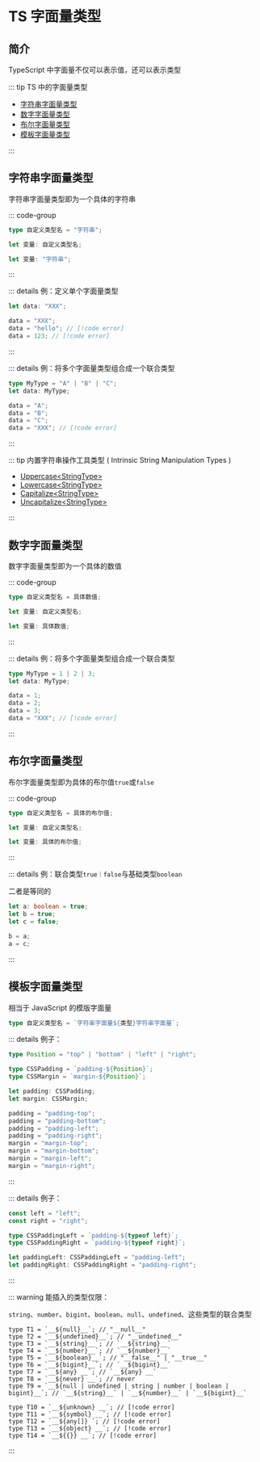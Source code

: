 # TS 字面量类型

## 简介

TypeScript 中字面量不仅可以表示值，还可以表示类型

::: tip TS 中的字面量类型

- [字符串字面量类型](#字符串字面量类型)
- [数字字面量类型](#数字字面量类型)
- [布尔字面量类型](#布尔字面量类型)
- [模板字面量类型](#模板字面量类型)

:::

## 字符串字面量类型

字符串字面量类型即为一个具体的字符串

::: code-group

```ts [写法一]
type 自定义类型名 = "字符串";

let 变量: 自定义类型名;
```

```ts [写法二]
let 变量: "字符串";
```

:::

::: details 例：定义单个字面量类型

```ts
let data: "XXX";

data = "XXX";
data = "hello"; // [!code error]
data = 123; // [!code error]
```

:::

::: details 例：将多个字面量类型组合成一个联合类型

```ts
type MyType = "A" | "B" | "C";
let data: MyType;

data = "A";
data = "B";
data = "C";
data = "XXX"; // [!code error]
```

:::

::: tip 内置字符串操作工具类型 ( Intrinsic String Manipulation Types )

- [Uppercase\<StringType>](./utility-types.md#uppercase-string)
- [Lowercase\<StringType>](./utility-types.md#lowercase-string)
- [Capitalize\<StringType>](./utility-types.md#capitalize-string)
- [Uncapitalize\<StringType>](./utility-types.md#uncapitalize-string)

:::

## 数字字面量类型

数字字面量类型即为一个具体的数值

::: code-group

```ts [写法一]
type 自定义类型名 = 具体数值;

let 变量: 自定义类型名;
```

```ts [写法二]
let 变量: 具体数值;
```

:::

::: details 例：将多个字面量类型组合成一个联合类型

```ts
type MyType = 1 | 2 | 3;
let data: MyType;

data = 1;
data = 2;
data = 3;
data = "XXX"; // [!code error]
```

:::

## 布尔字面量类型

布尔字面量类型即为具体的布尔值`true`或`false`

::: code-group

```ts [写法一]
type 自定义类型名 = 具体的布尔值;

let 变量: 自定义类型名;
```

```ts [写法二]
let 变量: 具体的布尔值;
```

:::

::: details 例：联合类型`true｜false`与基础类型`boolean`

二者是等同的

```ts
let a: boolean = true;
let b = true;
let c = false;

b = a;
a = c;
```

:::

## 模板字面量类型

相当于 JavaScript 的模版字面量

```ts
type 自定义类型名 = `字符串字面量${类型}字符串字面量`;
```

::: details 例子：

```ts
type Position = "top" | "bottom" | "left" | "right";

type CSSPadding = `padding-${Position}`;
type CSSMargin = `margin-${Position}`;

let padding: CSSPadding;
let margin: CSSMargin;

padding = "padding-top";
padding = "padding-bottom";
padding = "padding-left";
padding = "padding-right";
margin = "margin-top";
margin = "margin-bottom";
margin = "margin-left";
margin = "margin-right";
```

:::

::: details 例子：

```ts
const left = "left";
const right = "right";

type CSSPaddingLeft = `padding-${typeof left}`;
type CSSPaddingRight = `padding-${typeof right}`;

let paddingLeft: CSSPaddingLeft = "padding-left";
let paddingRight: CSSPaddingRight = "padding-right";
```

:::

::: warning 能插入的类型仅限：

`string`、`number`、`bigint`、`boolean`、`null`、`undefined`、这些类型的联合类型

```ts{0}
type T1 = `__${null}__`; // "__null__"
type T2 = `__${undefined}__`; // "__undefined__"
type T3 = `__${string}__`; // `__${string}__`
type T4 = `__${number}__`; // `__${number}__`
type T5 = `__${boolean}__`; // "__false__" | "__true__"
type T6 = `__${bigint}__`; // `__${bigint}__`
type T7 = `__${any} __`; // `__${any} __`
type T8 = `__${never} __`; // never
type T9 = `__${null | undefined | string | number | boolean | bigint}__`; // `__${string}__` | `__${number}__` | `__${bigint}__`

type T10 = `__${unknown} __`; // [!code error]
type T11 = `__${symbol} __`; // [!code error]
type T12 = `__${any[]} `; // [!code error]
type T13 = `__${object} __`; // [!code error]
type T14 = `__${{}} __`; // [!code error]
```

:::

